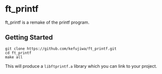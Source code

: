# ft_printf

ft_printf is a remake of the printf program.

## Getting Started

```
git clone https://github.com/kefujiwa/ft_printf.git
cd ft_printf
make all
```

This will produce a `libftprintf.a` library which you can link to your project.
